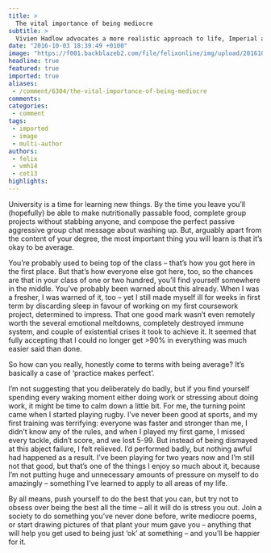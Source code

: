```yaml
---
title: >
  The vital importance of being mediocre
subtitle: >
  Vivien Hadlow advocates a more realistic approach to life, Imperial and everything.
date: "2016-10-03 18:39:49 +0100"
image: "https://f001.backblazeb2.com/file/felixonline/img/upload/201610101210-felix-3596476766_0feee3d08c_o.jpg"
headline: true
featured: true
imported: true
aliases:
 - /comment/6304/the-vital-importance-of-being-mediocre
comments:
categories:
 - comment
tags:
 - imported
 - image
 - multi-author
authors:
 - felix
 - vmh14
 - cet13
highlights:
---
```


University is a time for learning new things.  By the time you leave you’ll (hopefully) be able to make nutritionally passable food, complete group projects without stabbing anyone, and compose the perfect passive aggressive group chat message about washing up.  But, arguably apart from the content of your degree, the most important thing you will learn is that it’s okay to be average.

You’re probably used to being top of the class – that’s how you got here in the first place. But that’s how everyone else got here, too, so the chances are that in your class of one or two hundred, you’ll find yourself somewhere in the middle. You’ve probably been warned about this already.  When I was a fresher, I was warned of it, too – yet I still made myself ill for weeks in first term by discarding sleep in favour of working on my first coursework project, determined to impress. That one good mark wasn’t even remotely worth the several emotional meltdowns, completely destroyed immune system, and couple of existential crises it took to achieve it. It seemed that fully accepting that I could no longer get >90% in everything was much easier said than done.

So how can you really, honestly come to terms with being average? It’s basically a case of ‘practice makes perfect’.

I’m not suggesting that you deliberately do badly, but if you find yourself spending every waking moment either doing work or stressing about doing work, it might be time to calm down a little bit.  For me, the turning point came when I started playing rugby. I’ve never been good at sports, and my first training was terrifying: everyone was faster and stronger than me, I didn’t know any of the rules, and when I played my first game, I missed every tackle, didn’t score, and we lost 5-99. But instead of being dismayed at this abject failure, I felt relieved. I’d performed badly, but nothing awful had happened as a result. I’ve been playing for two years now and I’m still not that good, but that’s one of the things I enjoy so much about it, because I’m not putting huge and unnecessary amounts of pressure on myself to do amazingly – something I’ve learned to apply to all areas of my life.

By all means, push yourself to do the best that you can, but try not to obsess over being the best all the time – all it will do is stress you out. Join a society to do something you’ve never done before, write mediocre poems, or start drawing pictures of that plant your mum gave you – anything that will help you get used to being just ‘ok’ at something – and you’ll be happier for it.
